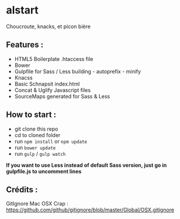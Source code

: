 # alstart
Choucroute, knacks, et picon bière

## Features :
- HTML5 Boilerplate .htaccess file
- Bower
- Gulpfile for Sass / Less building - autoprefix - minify
- Knacss
- Basic Schnapsit index.html
- Concat & Uglify Javascript files
- SourceMaps generated for Sass & Less

## How to start :
- git clone this repo
- cd to cloned folder
- run `npm install` or `npm update`
- run `bower update`
- run `gulp` / `gulp watch`

**If you want to use Less instead of default Sass version, just go
in gulpfile.js to uncomment lines**

## Crédits :

GitIgnore Mac OSX Crap : https://github.com/github/gitignore/blob/master/Global/OSX.gitignore
